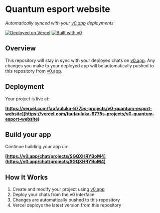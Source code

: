 # Quantum esport website

*Automatically synced with your [v0.app](https://v0.app) deployments*

[![Deployed on Vercel](https://img.shields.io/badge/Deployed%20on-Vercel-black?style=for-the-badge&logo=vercel)](https://vercel.com/faufauluka-6775s-projects/v0-quantum-esport-website)
[![Built with v0](https://img.shields.io/badge/Built%20with-v0.app-black?style=for-the-badge)](https://v0.app/chat/projects/SGQXHRYBoM4)

## Overview

This repository will stay in sync with your deployed chats on [v0.app](https://v0.app).
Any changes you make to your deployed app will be automatically pushed to this repository from [v0.app](https://v0.app).

## Deployment

Your project is live at:

**[https://vercel.com/faufauluka-6775s-projects/v0-quantum-esport-website](https://vercel.com/faufauluka-6775s-projects/v0-quantum-esport-website)**

## Build your app

Continue building your app on:

**[https://v0.app/chat/projects/SGQXHRYBoM4](https://v0.app/chat/projects/SGQXHRYBoM4)**

## How It Works

1. Create and modify your project using [v0.app](https://v0.app)
2. Deploy your chats from the v0 interface
3. Changes are automatically pushed to this repository
4. Vercel deploys the latest version from this repository